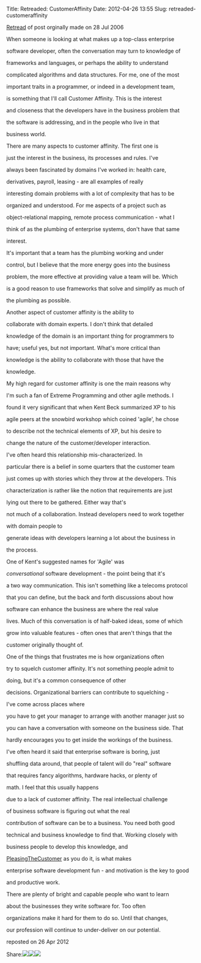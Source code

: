 Title: Retreaded: CustomerAffinity
Date: 2012-04-26 13:55
Slug: retreaded-customeraffinity

[Retread](http://martinfowler.com/bliki/Retread.html) of post orginally
made on 28 Jul 2006

</p>

When someone is looking at what makes up a top-class enterprise

software developer, often the conversation may turn to knowledge of

frameworks and languages, or perhaps the ability to understand

complicated algorithms and data structures. For me, one of the most

important traits in a programmer, or indeed in a development team,

is something that I'll call Customer Affinity. This is the interest

and closeness that the developers have in the business problem that

the software is addressing, and in the people who live in that

business world.

</p>

There are many aspects to customer affinity. The first one is

just the interest in the business, its processes and rules. I've

always been fascinated by domains I've worked in: health care,

derivatives, payroll, leasing - are all examples of really

interesting domain problems with a lot of complexity that has to be

organized and understood. For me aspects of a project such as

object-relational mapping, remote process communication - what I

think of as the plumbing of enterprise systems, don't have that same

interest.

</p>

It's important that a team has the plumbing working and under

control, but I believe that the more energy goes into the business

problem, the more effective at providing value a team will be. Which

is a good reason to use frameworks that solve and simplify as much of

the plumbing as possible.

</p>

Another aspect of customer affinity is the ability to

collaborate with domain experts. I don't think that detailed

knowledge of the domain is an important thing for programmers to

have; useful yes, but not important. What's more critical than

knowledge is the ability to collaborate with those that have the

knowledge.

</p>

My high regard for customer affinity is one the main reasons why

I'm such a fan of Extreme Programming and other agile methods. I

found it very significant that when Kent Beck summarized XP to his

agile peers at the snowbird workshop which coined 'agile', he chose

to describe not the technical elements of XP, but his desire to

change the nature of the customer/developer interaction.

</p>

I've often heard this relationship mis-characterized. In

particular there is a belief in some quarters that the customer team

just comes up with stories which they throw at the developers. This

characterization is rather like the notion that requirements are just

lying out there to be gathered. Either way that's

not much of a collaboration. Instead developers need to work together

with domain people to

generate ideas with developers learning a lot about the business in

the process.

</p>

One of Kent's suggested names for 'Agile' was

*conversational* software development - the point being that it's

a two way communication. This isn't something like a telecoms protocol

that you can define, but the back and forth discussions about how

software can enhance the business are where the real value

lives. Much of this conversation is of half-baked ideas, some of which

grow into valuable features - often ones that aren't things that the

customer originally thought of.

</p>

One of the things that frustrates me is how organizations often

try to squelch customer affinity. It's not something people admit to

doing, but it's a common consequence of other

decisions. Organizational barriers can contribute to squelching -

I've come across places where

you have to get your manager to arrange with another manager just so

you can have a conversation with someone on the business side. That

hardly encourages you to get inside the workings of the business.

</p>

I've often heard it said that enterprise software is boring, just

shuffling data around, that people of talent will do "real" software

that requires fancy algorithms, hardware hacks, or plenty of

math. I feel that this usually happens

due to a lack of customer affinity. The real intellectual challenge

of business software is figuring out what the real

contribution of software can be to a business. You need both good

technical and business knowledge to find that. Working closely with

business people to develop this knowledge, and

[PleasingTheCustomer](http://martinfowler.com/bliki/PleasingTheCustomer.html)
as you do it, is what makes

enterprise software development fun - and motivation is the key to good

and productive work.

</p>

There are plenty of bright and capable people who want to learn

about the businesses they write software for. Too often

organizations make it hard for them to do so. Until that changes,

our profession will continue to under-deliver on our potential.

</p>

reposted on 26 Apr 2012

</p>

<span
class="label">Share:</span>[![](http://martinfowler.com/t_mini-a.png)](https://twitter.com/intent/tweet?url=http://martinfowler.com/bliki/CustomerAffinity.html&text=Bliki:%20CustomerAffinity "Share on Twitter")[![](http://martinfowler.com/fb-icon-20.png)](https://facebook.com/sharer.php?u=http://martinfowler.com/bliki/CustomerAffinity.html "Share on Facebook")[![](http://martinfowler.com/gplus-16.png)](https://plus.google.com/share?url=http://martinfowler.com/bliki/CustomerAffinity.html "Share on Google Plus")

</p>

